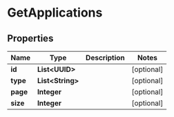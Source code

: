 

# GetApplications


## Properties

| Name | Type | Description | Notes |
|------------ | ------------- | ------------- | -------------|
|**id** | **List&lt;UUID&gt;** |  |  [optional] |
|**type** | **List&lt;String&gt;** |  |  [optional] |
|**page** | **Integer** |  |  [optional] |
|**size** | **Integer** |  |  [optional] |



